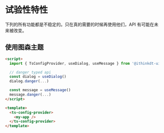 <!--anchor:on-->

# 试验性特性

<n-alert type="warning" title="注意" :bordered="false">
  下列的所有功能都是<n-text strong>不稳定</n-text>的。只在真的需要的时候再使用他们，API 有可能在未来被改变。
</n-alert>

## 使用图森主题

```html
<script>
  import { TsConfigProvider, useDialog, useMessage } from '@ithinkdt-ui/tusimple-theme'

  // danger typed api
  const dialog = useDialog()
  dialog.danger(...)

  const message = useMessage()
  message.danger(...)
</script>

<template>
  <ts-config-provider>
    <my-app />
  </ts-config-provider>
</template>
```
